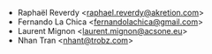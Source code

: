 - Raphaël Reverdy \<<raphael.reverdy@akretion.com>\>
- Fernando La Chica \<<fernandolachica@gmail.com>\>
- Laurent Mignon \<<laurent.mignon@acsone.eu>\>
- Nhan Tran \<<nhant@trobz.com>\>
